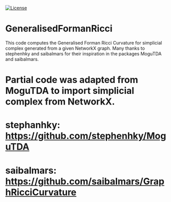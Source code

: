 [![License](https://img.shields.io/badge/License-Apache%202.0-blue.svg)](https://opensource.org/licenses/Apache-2.0)

# GeneralisedFormanRicci
This code computes the Generalised Forman Ricci Curvature for simplicial complex generated from a given NetworkX graph.
Many thanks to stephenhky and saibalmars for their inspiration in the packages MoguTDA and saibalmars. 
# Partial code was adapted from MoguTDA to import simplicial complex from NetworkX.
# stephanhky: https://github.com/stephenhky/MoguTDA
# saibalmars: https://github.com/saibalmars/GraphRicciCurvature
